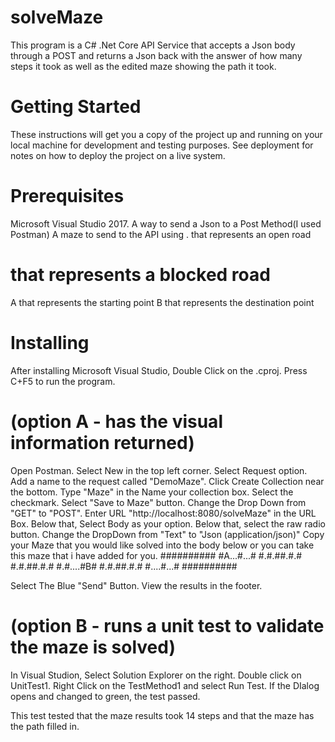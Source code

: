 # solveMaze
This program is a C# .Net Core API Service that accepts a Json body through a POST and returns a Json back with the answer of how many steps it took as well as the edited maze showing the path it took.

# Getting Started
These instructions will get you a copy of the project up and running on your local machine for development and testing purposes. See deployment for notes on how to deploy the project on a live system.

# Prerequisites
Microsoft Visual Studio 2017.
A way to send a Json to a Post Method(I used Postman)
A maze to send to the API using
  . that represents an open road
  # that represents a blocked road
  A that represents the starting point
  B that represents the destination point

# Installing
After installing Microsoft Visual Studio, Double Click on the .cproj.
Press C+F5 to run the program.

# (option A - has the visual information returned)
Open Postman.
Select New in the top left corner.
Select Request option.
Add a name to the request called "DemoMaze".
Click Create Collection near the bottom.
Type "Maze" in the Name your collection box.
Select the checkmark.
Select "Save to Maze" button.
Change the Drop Down from "GET" to "POST".
Enter URL "http://localhost:8080/solveMaze" in the URL Box.
Below that, Select Body as your option.
Below that, select the raw radio button.
Change the DropDown from "Text" to "Json (application/json)"
Copy your Maze that you would like solved into the body below or you can take this maze that i have added for you.
##########
#A...#...#
#.#.##.#.#
#.#.##.#.#
#.#....#B#
#.#.##.#.#
#....#...#
##########

Select The Blue "Send" Button.
View the results in the footer.

# (option B - runs a unit test to validate the maze is solved)
In Visual Studion, Select Solution Explorer on the right.
Double click on UnitTest1.
Right Click on the TestMethod1 and select Run Test.
If the DIalog opens and changed to green, the test passed.

  This test tested that the maze results took 14 steps and that the maze has the path filled in.
